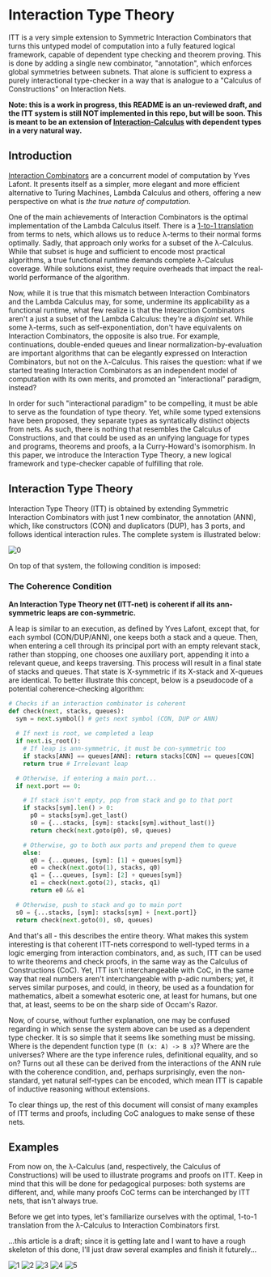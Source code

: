 # Interaction Type Theory

ITT is a very simple extension to Symmetric Interaction Combinators that turns
this untyped model of computation into a fully featured logical framework,
capable of dependent type checking and theorem proving. This is done by adding a
single new combinator, "annotation", which enforces global symmetries between
subnets. That alone is sufficient to express a purely interactional type-checker
in a way that is analogue to a "Calculus of Constructions" on Interaction Nets.

**Note: this is a work in progress, this README is an un-reviewed draft, 
and the ITT system is still NOT implemented in this
repo, but will be soon. This is meant to be an extension of
[Interaction-Calculus](https://github.com/VictorTaelin/Interaction-Calculus)
with dependent types in a very natural way.**

Introduction
------------

[Interaction
Combinators](https://www.semanticscholar.org/paper/Interaction-Combinators-Lafont/6cfe09aa6e5da6ce98077b7a048cb1badd78cc76)
are a concurrent model of computation by Yves Lafont. It presents itself as a
simpler, more elegant and more efficient alternative to Turing Machines, Lambda
Calculus and others, offering a new perspective on what is *the true nature of
computation*.

One of the main achievements of Interaction Combinators is the optimal
implementation of the Lambda Calculus itself. There is a [1-to-1
translation](images/lambda_to_icomb.jpeg) from terms to nets, which allows us to
reduce λ-terms to their normal forms optimally. Sadly, that approach only works
for a subset of the λ-Calculus. While that subset is huge and sufficient to
encode most practical algorithms, a true functional runtime demands complete
λ-Calculus coverage. While solutions exist, they require overheads that impact
the real-world performance of the algorithm.

Now, while it is true that this mismatch between Interaction Combinators and the
Lambda Calculus may, for some, undermine its applicability as a functional
runtime, what few realize is that the Intearction Combinators aren't a just a
subset of the Lambda Calculus: they're a *disjoint* set. While some λ-terms,
such as self-exponentiation, don't have equivalents on Interaction Combinators,
the opposite is also true. For example, continuations, double-ended queues and
linear normalization-by-evaluation are important algorithms that can be
elegantly expressed on Interaction Combinators, but not on the λ-Calculus. This
raises the question: what if we started treating Interaction Combinators as an
independent model of computation with its own merits, and promoted an
"interactional" paradigm, instead?

In order for such "interactional paradigm" to be compelling, it must be able to
serve as the foundation of type theory. Yet, while some typed extensions have
been proposed, they separate types as syntatically distinct objects from nets.
As such, there is nothing that resembles the Calculus of Constructions, and that
could be used as an unifying language for types and programs, theorems and
proofs, a la Curry-Howard's isomorphism. In this paper, we introduce the
Interaction Type Theory, a new logical framework and type-checker capable of
fulfilling that role.

Interaction Type Theory
-----------------------

Interaction Type Theory (ITT) is obtained by extending Symmetric Interaction
Combinators with just 1 new combinator, the annotation (ANN), which, like
constructors (CON) and duplicators (DUP), has 3 ports, and follows identical
interaction rules. The complete system is illustrated below:

![0](images/page_0.jpg)

On top of that system, the following condition is imposed:

### The Coherence Condition

**An Interaction Type Theory net (ITT-net) is coherent if all its ann-symmetric
leaps are con-symmetric.**

A leap is similar to an execution, as defined by Yves Lafont, except that, for
each symbol (CON/DUP/ANN), one keeps both a stack and a queue. Then, when
entering a cell through its principal port with an empty relevant stack, rather
than stopping, one chooses one auxiliary port, appending it into a relevant
queue, and keeps traversing. This process will result in a final state of stacks
and queues. That state is X-symmetric if its X-stack and X-queues are identical.
To better illustrate this concept, below is a pseudocode of a potential
coherence-checking algorithm:

```python
# Checks if an interaction combinator is coherent
def check(next, stacks, queues): 
  sym = next.symbol() # gets next symbol (CON, DUP or ANN)
  
  # If next is root, we completed a leap
  if next.is_root():
    # If leap is ann-symmetric, it must be con-symmetric too
    if stacks[ANN] == queues[ANN]: return stacks[CON] == queues[CON]
    return true # Irrelevant leap

  # Otherwise, if entering a main port...
  if next.port == 0:

    # If stack isn't empty, pop from stack and go to that port
    if stacks[sym].len() > 0:
      p0 = stacks[sym].get_last()
      s0 = {...stacks, [sym]: stacks[sym].without_last()}
      return check(next.goto(p0), s0, queues)

    # Otherwise, go to both aux ports and prepend them to queue
    else:
      q0 = {...queues, [sym]: [1] + queues[sym]}
      e0 = check(next.goto(1), stacks, q0)
      q1 = {...queues, [sym]: [2] + queues[sym]}
      e1 = check(next.goto(2), stacks, q1)
      return e0 && e1

  # Otherwise, push to stack and go to main port
  s0 = {...stacks, [sym]: stacks[sym] + [next.port]}
  return check(next.goto(0), s0, queues)
```

And that's all - this describes the entire theory. What makes this system
interesting is that coherent ITT-nets correspond to well-typed terms in a logic
emerging from interaction combinators, and, as such, ITT can be used to write
theorems and check proofs, in the same way as the Calculus of Constructions
(CoC). Yet, ITT isn't interchangeable with CoC, in the same way that real
numbers aren't interchangeable with p-adic numbers; yet, it serves similar
purposes, and could, in theory, be used as a foundation for mathematics, albeit
a somewhat esoteric one, at least for humans, but one that, at least, seems to
be on the sharp side of Occam's Razor.

Now, of course, without further explanation, one may be confused regarding in
which sense the system above can be used as a dependent type checker. It is so
simple that it seems like something must be missing. Where is the dependent
function type (`Π (x: A) -> B x`)? Where are the universes? Where are the type
inference rules, definitional equality, and so on? Turns out all these can be
derived from the interactions of the ANN rule with the coherence condition, and,
perhaps surprisingly, even the non-standard, yet natural self-types can be
encoded, which mean ITT is capable of inductive reasoning without extensions.

To clear things up, the rest of this document will consist of many examples of
ITT terms and proofs, including CoC analogues to make sense of these nets.

Examples
--------

From now on, the λ-Calculus (and, respectively, the Calculus of Constructions)
will be used to illustrate programs and proofs on ITT. Keep in mind that this
will be done for pedagogical purposes: both systems are different, and, while
many proofs CoC terms can be interchanged by ITT nets, that isn't always true.

Before we get into types, let's familiarize ourselves with the optimal, 1-to-1
translation from the λ-Calculus to Interaction Combinators first.

...this article is a draft; since it is getting late and I want to have a rough
skeleton of this done, I'll just draw several examples and finish it futurely...


![1](images/page_1.jpg)
![2](images/page_2.jpg)
![3](images/page_3.jpg)
![4](images/page_4.jpg)
![5](images/page_5.jpg)
